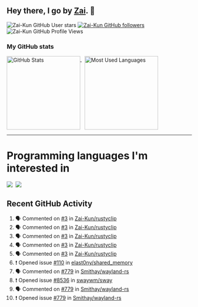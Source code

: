 ## Hey there, I go by [Zai](https://github.com/Zai-Kun). 👋

![Zai-Kun GitHub User stars](https://img.shields.io/github/stars/Zai-Kun?color=yellow&style=flat-square&label=Stars&affiliations=OWNER)
[![Zai-Kun GitHub followers](https://img.shields.io/github/followers/Zai-Kun?color=green&style=flat-square&label=Followers)](https://github.com/Zai-Kun?tab=followers)
![Zai-Kun GitHub Profile Views](https://komarev.com/ghpvc/?username=your-Zai-Kun&style=flat-square&label=Profile+views)

### My GitHub stats

<p>
  <a href = "https://github.com/Zai-Kun">
    <picture>
      <source media="(prefers-color-scheme: dark)" srcset="https://github-readme-stats.vercel.app/api?username=Zai-Kun&theme=monokai&show_icons=true&hide_border=true&count_private=true">
      <source media="(prefers-color-scheme: light)" srcset="https://github-readme-stats.vercel.app/api?username=Zai-Kun&theme=buefy&show_icons=true&hide_border=true&count_private=true">
      <img height="200" align="top" src="https://github-readme-stats.vercel.app/api?username=Zai-Kun&theme=buefy&show_icons=true&hide_border=true&count_private=true" alt="GitHub Stats">
    </picture>
  </a>&nbsp;

  <a href = "https://github.com/Zai-Kun">
    <picture>
      <source media="(prefers-color-scheme: dark)" srcset="https://github-readme-stats.vercel.app/api/top-langs/?username=Zai-Kun&theme=monokai&show_icons=true&hide_border=true&layout=compact">
      <source media="(prefers-color-scheme: light)" srcset="https://github-readme-stats.vercel.app/api/top-langs/?username=Zai-Kun&theme=buefy&show_icons=true&hide_border=true&layout=compact">
      <img height="200" align="top" src="https://github-readme-stats.vercel.app/api/top-langs/?username=Zai-Kun&theme=buefy&show_icons=true&hide_border=true&layout=compact" alt="Most Used Languages">
    </picture>
  </a>
</p>

<hr>

<h1 align="left">Programming languages I'm interested in</h1>

<p align="left">
<a href=https://www.python.org><img src="https://skillicons.dev/icons?i=python" /></a>&nbsp;
<a href=https://www.rust-lang.org><img src="https://skillicons.dev/icons?i=rust" /></a>
</p>

## Recent GitHub Activity
<!--START_SECTION:activity-->
1. 🗣 Commented on [#3](https://github.com/Zai-Kun/rustyclip/issues/3#issuecomment-2605110016) in [Zai-Kun/rustyclip](https://github.com/Zai-Kun/rustyclip)
2. 🗣 Commented on [#3](https://github.com/Zai-Kun/rustyclip/issues/3#issuecomment-2604998806) in [Zai-Kun/rustyclip](https://github.com/Zai-Kun/rustyclip)
3. 🗣 Commented on [#3](https://github.com/Zai-Kun/rustyclip/issues/3#issuecomment-2604894400) in [Zai-Kun/rustyclip](https://github.com/Zai-Kun/rustyclip)
4. 🗣 Commented on [#3](https://github.com/Zai-Kun/rustyclip/issues/3#issuecomment-2604893629) in [Zai-Kun/rustyclip](https://github.com/Zai-Kun/rustyclip)
5. 🗣 Commented on [#3](https://github.com/Zai-Kun/rustyclip/issues/3#issuecomment-2604887758) in [Zai-Kun/rustyclip](https://github.com/Zai-Kun/rustyclip)
6. ❗ Opened issue [#110](https://github.com/elast0ny/shared_memory/issues/110) in [elast0ny/shared_memory](https://github.com/elast0ny/shared_memory)
7. 🗣 Commented on [#779](https://github.com/Smithay/wayland-rs/issues/779#issuecomment-2599628252) in [Smithay/wayland-rs](https://github.com/Smithay/wayland-rs)
8. ❗ Opened issue [#8536](https://github.com/swaywm/sway/issues/8536) in [swaywm/sway](https://github.com/swaywm/sway)
9. 🗣 Commented on [#779](https://github.com/Smithay/wayland-rs/issues/779#issuecomment-2598637267) in [Smithay/wayland-rs](https://github.com/Smithay/wayland-rs)
10. ❗ Opened issue [#779](https://github.com/Smithay/wayland-rs/issues/779) in [Smithay/wayland-rs](https://github.com/Smithay/wayland-rs)
<!--END_SECTION:activity-->
